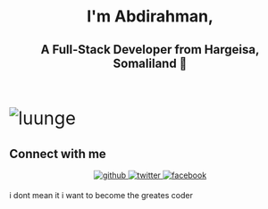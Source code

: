 # <div align="center">I'm Abdirahman,</div>  
## <div align="center">A Full-Stack Developer from Hargeisa, Somaliland 🚀</div>  
<br/>

<p align="left" style="font-size:2rem"> <img src="https://komarev.com/ghpvc/?username=luunge&label=Profile%20views&color=0e75b6&style=flat" alt="luunge" /> </p>

## Connect with me  
<div align="center">
<a href="https://github.com/luunge" target="_blank">
<img src=https://img.shields.io/badge/github-%2324292e.svg?&style=for-the-badge&logo=github&logoColor=white alt=github style="margin-bottom: 5px;" />
</a>
<a href="https://twitter.com/amdam44" target="_blank">
<img src=https://img.shields.io/badge/twitter-%2300acee.svg?&style=for-the-badge&logo=twitter&logoColor=white alt=twitter style="margin-bottom: 5px;" />
</a>
<a href="https://www.facebook.com/amdam44" target="_blank">
<img src=https://img.shields.io/badge/facebook-%232E87FB.svg?&style=for-the-badge&logo=facebook&logoColor=white alt=facebook style="margin-bottom: 5px;" />
</a> 
</div>


i dont mean it i want to become the greates coder
